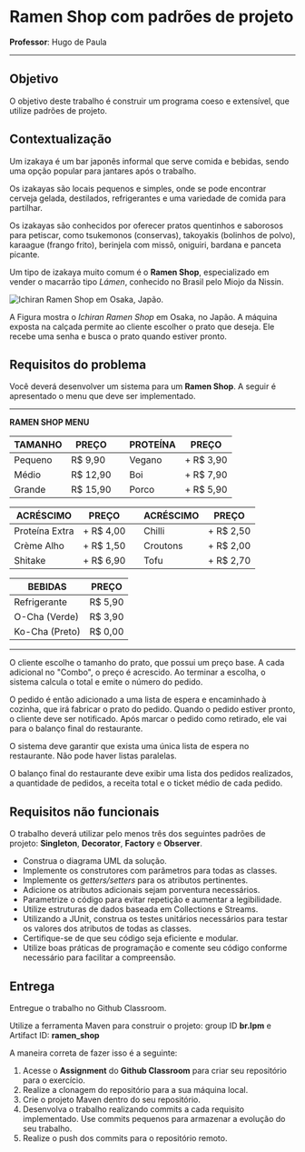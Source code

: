 # Ramen Shop com padrões de projeto

**Professor**: Hugo de Paula

* * *

## Objetivo

O objetivo deste trabalho é construir um programa coeso e extensível, que utilize padrões de projeto.

## Contextualização

Um izakaya é um bar japonês informal que serve comida e bebidas, sendo uma opção popular para jantares após o trabalho. 

Os izakayas são locais pequenos e simples, onde se pode encontrar cerveja gelada, destilados, refrigerantes e uma variedade de comida para partilhar. 


Os izakayas são conhecidos por oferecer pratos quentinhos e saborosos para petiscar, como tsukemonos (conservas), takoyakis (bolinhos de polvo), karaague (frango frito), berinjela com missô, oniguiri, bardana e panceta picante. 

Um tipo de izakaya muito comum é o **Ramen Shop**, especializado em vender o macarrão tipo *Lámen*, conhecido no Brasil pelo Miojo da Nissin.


![Ichiran Ramen Shop em Osaka, Japão.](osaka-japan-november-ichiran-ramen-japanese-ramen.jpg)

A Figura mostra o *Ichiran Ramen Shop* em Osaka, no Japão. A máquina exposta na calçada permite ao cliente escolher o prato que deseja. Ele recebe uma senha e busca o prato quando estiver pronto.

## Requisitos do problema

Você deverá desenvolver um sistema para um **Ramen Shop**. A seguir é apresentado o menu que deve ser implementado.

* * *

**RAMEN SHOP MENU**

| TAMANHO |   PREÇO  |   | PROTEÍNA |   PREÇO   |
|---------|----------|---|----------|-----------|
| Pequeno | R$ 9,90  |   | Vegano   | + R$ 3,90 |
| Médio   | R$ 12,90 |   | Boi      | + R$ 7,90 |
| Grande  | R$ 15,90 |   | Porco    | + R$ 5,90 |

|    ACRÉSCIMO    |    PREÇO   |   | ACRÉSCIMO  |  PREÇO    |
|-----------------|------------|---|------------|-----------|
| Proteína Extra  |  + R$ 4,00 |   | Chilli     | + R$ 2,50 |
| Crème Alho      |  + R$ 1,50 |   | Croutons   | + R$ 2,00 |
| Shitake         |  + R$ 6,90 |   | Tofu       | + R$ 2,70 |


|   BEBIDAS       |    PREÇO   | 
|-----------------|------------|
| Refrigerante    |  R$ 5,90   |
| O-Cha (Verde)   |  R$ 3,90   |
| Ko-Cha (Preto)  |  R$ 0,00   |

* * *

O cliente escolhe o tamanho do prato, que possui um preço base. A cada adicional no "Combo", o preço é acrescido. Ao terminar a escolha, o sistema calcula o total e emite o número do pedido.

O pedido é então adicionado a uma lista de espera e encaminhado à cozinha, que irá fabricar o prato do pedido. Quando o pedido estiver pronto, o cliente deve ser notificado. Após marcar o pedido como retirado, ele vai para o balanço final do restaurante.

O sistema deve garantir que exista uma única lista de espera no restaurante. Não pode haver listas paralelas.

O balanço final do restaurante deve exibir uma lista dos pedidos realizados, a quantidade de pedidos, a receita total e o ticket médio de cada pedido.

## Requisitos não funcionais

O trabalho deverá utilizar pelo menos três dos seguintes padrões de projeto: **Singleton**, **Decorator**, **Factory** e **Observer**.

- Construa o diagrama UML da solução.
- Implemente os construtores com parâmetros para todas as classes.
- Implemente os *getters/setters* para os atributos pertinentes.
- Adicione os atributos adicionais sejam porventura necessários.
- Parametrize o código para evitar repetição e aumentar a legibilidade.
- Utilize estruturas de dados baseada em Collections e Streams.
- Utilizando a JUnit, construa os testes unitários necessários para testar os valores dos atributos de todas as classes.
- Certifique-se de que seu código seja eficiente e modular.
- Utilize boas práticas de programação e comente seu código conforme necessário para facilitar a compreensão.

## Entrega

Entregue o trabalho no Github Classroom.

Utilize a ferramenta Maven para construir o projeto: group ID **br.lpm** e Artifact ID: **ramen\_shop**

A maneira correta de fazer isso é a seguinte:

1. Acesse o **Assignment** do **Github Classroom** para criar seu repositório para o exercício.
2. Realize a clonagem do repositório para a sua máquina local.
3. Crie o projeto Maven dentro do seu repositório.
4. Desenvolva o trabalho realizando commits a cada requisito implementado. Use commits pequenos para armazenar a evolução do seu trabalho.
5. Realize o push dos commits para o repositório remoto.
